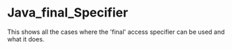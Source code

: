 # Java_final_Specifier
This shows all the cases where the 'final' access specifier can be used and what it does.

